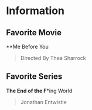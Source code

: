 # Information
## Favorite Movie
**Me Before You 
> Directed By Thea Sharrock

## Favorite Series
**The End of the F***ing World
> Jonathan Entwistle
